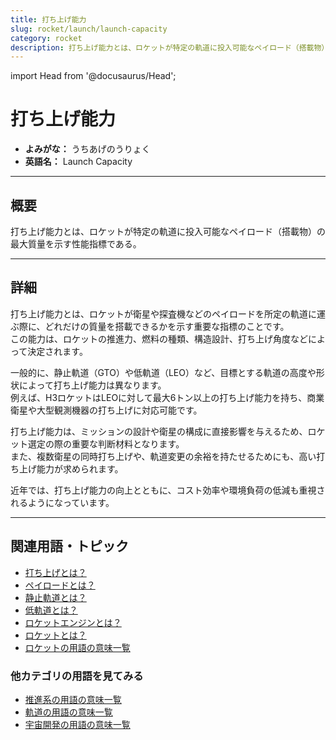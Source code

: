 ```yaml
---
title: 打ち上げ能力
slug: rocket/launch/launch-capacity
category: rocket
description: 打ち上げ能力とは、ロケットが特定の軌道に投入可能なペイロード（搭載物）の最大質量を示す性能指標である。
---
```


import Head from '@docusaurus/Head';

<Head>
  <script type="application/ld+json">
    {`{
      "@context": "https://schema.org",
      "@type": "DefinedTerm",
      "name": "打ち上げ能力",
      "inDefinedTermSet": "https://www.space-portal.org",
      "termCode": "rocket/launch/launch-capacity",
      "description": "打ち上げ能力とは、ロケットが特定の軌道に投入可能なペイロード（搭載物）の最大質量を示す性能指標である。",
      "url": "https://www.space-portal.org/docs/rocket/launch/launch-capacity"
    }`}
  </script>
</Head>

# 打ち上げ能力

- **よみがな：** うちあげのうりょく  
- **英語名：** Launch Capacity 

---

## 概要

打ち上げ能力とは、ロケットが特定の軌道に投入可能なペイロード（搭載物）の最大質量を示す性能指標である。

---

## 詳細

打ち上げ能力とは、ロケットが衛星や探査機などのペイロードを所定の軌道に運ぶ際に、どれだけの質量を搭載できるかを示す重要な指標のことです。  
この能力は、ロケットの推進力、燃料の種類、構造設計、打ち上げ角度などによって決定されます。  

一般的に、静止軌道（GTO）や低軌道（LEO）など、目標とする軌道の高度や形状によって打ち上げ能力は異なります。  
例えば、H3ロケットはLEOに対して最大6トン以上の打ち上げ能力を持ち、商業衛星や大型観測機器の打ち上げに対応可能です。  

打ち上げ能力は、ミッションの設計や衛星の構成に直接影響を与えるため、ロケット選定の際の重要な判断材料となります。  
また、複数衛星の同時打ち上げや、軌道変更の余裕を持たせるためにも、高い打ち上げ能力が求められます。  

近年では、打ち上げ能力の向上とともに、コスト効率や環境負荷の低減も重視されるようになっています。

---

## 関連用語・トピック

- [打ち上げとは？](docs/rocket/launch/launch)
- [ペイロードとは？](docs/rocket/system/payload)  
- [静止軌道とは？](docs/orbit/type/geostationary-orbit)  
- [低軌道とは？](docs/orbit/type/low-earth-orbit)  
- [ロケットエンジンとは？](docs/rocket/propulsion/rocket-engine)  
- [ロケットとは？](docs/rocket/rocket)
- [ロケットの用語の意味一覧](docs/category/rocket)

### 他カテゴリの用語を見てみる
- [推進系の用語の意味一覧](docs/category/propulsion)
- [軌道の用語の意味一覧](docs/category/orbit)
- [宇宙開発の用語の意味一覧](docs/category/glossary)
